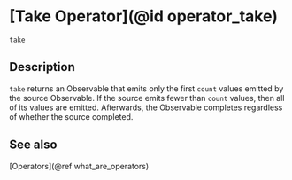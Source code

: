 # [Take Operator](@id operator_take)

```@docs
take
```

## Description

`take` returns an Observable that emits only the first `count` values emitted by the source Observable. If the source emits fewer than `count` values, then all of its values are emitted. Afterwards, the Observable completes regardless of whether the source completed.

## See also

[Operators](@ref what_are_operators)
